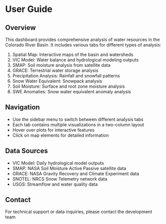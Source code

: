 # User Guide

## Overview
This dashboard provides comprehensive analysis of water resources in the Colorado River Basin. It includes various tabs for different types of analysis:

1. Spatial Map: Interactive maps of the basin and watersheds
2. VIC Model: Water balance and hydrological modeling outputs
3. SMAP: Soil moisture analysis from satellite data
4. GRACE: Terrestrial water storage analysis
5. Precipitation Analysis: Rainfall and snowfall patterns
6. Snow Water Equivalent: Snowpack analysis
7. Soil Moisture: Surface and root zone moisture analysis
8. SWE Anomalies: Snow water equivalent anomaly analysis

## Navigation
- Use the sidebar menu to switch between different analysis tabs
- Each tab contains multiple visualizations in a two-column layout
- Hover over plots for interactive features
- Click on map elements for detailed information

## Data Sources
- VIC Model: Daily hydrological model outputs
- SMAP: NASA Soil Moisture Active Passive satellite data
- GRACE: NASA Gravity Recovery and Climate Experiment data
- SNOTEL: NRCS Snow Telemetry network data
- USGS: Streamflow and water quality data

## Contact
For technical support or data inquiries, please contact the development team 